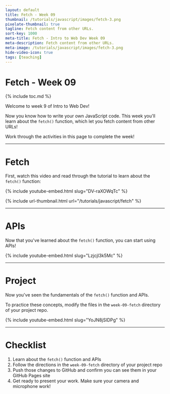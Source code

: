 ```yaml
---
layout: default
title: Fetch - Week 09
thumbnail: /tutorials/javascript/images/fetch-3.png
pixelate-thumbnail: true
tagline: Fetch content from other URLs.
sort-key: 1000
meta-title: Fetch - Intro to Web Dev Week 09
meta-description: Fetch content from other URLs.
meta-image: /tutorials/javascript/images/fetch-3.png
hide-video-icon: true
tags: [teaching]
---
```


# Fetch - Week 09

{% include toc.md %}

Welcome to week 9 of Intro to Web Dev!

Now you know how to write your own JavaScript code. This week you'll learn about the `fetch()` function, which let you fetch content from other URLs!

Work through the activities in this page to complete the week!

---

# Fetch

First, watch this video and read through the tutorial to learn about the `fetch()` function:

{% include youtube-embed.html slug="DV-raXOWqTc" %}

{% include url-thumbnail.html url="/tutorials/javascript/fetch" %}

---

# APIs

Now that you've learned about the `fetch()` function, you can start using APIs!

{% include youtube-embed.html slug="LzjcjI3k5Mc" %}

---

# Project

Now you've seen the fundamentals of the `fetch()` function and APIs.

To practice these concepts, modify the files in the `week-09-fetch` directory of your project repo.

{% include youtube-embed.html slug="YoJN8jSIDPg" %}

---

# Checklist

1. Learn about the `fetch()` function and APIs
2. Follow the directions in the `week-09-fetch` directory of your project repo
3. Push those changes to GitHub and confirm you can see them in your GitHub Pages site
4. Get ready to present your work. Make sure your camera and microphone work!
